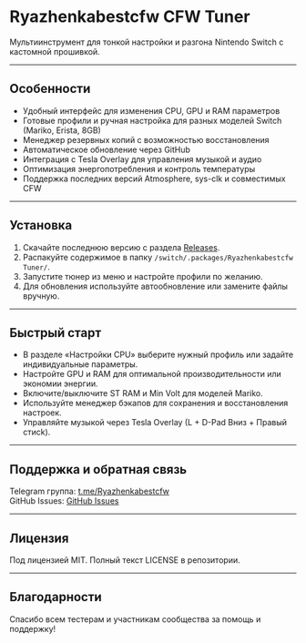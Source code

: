 # Ryazhenkabestcfw CFW Tuner

Мультиинструмент для тонкой настройки и разгона Nintendo Switch с кастомной прошивкой.

---

## Особенности

- Удобный интерфейс для изменения CPU, GPU и RAM параметров  
- Готовые профили и ручная настройка для разных моделей Switch (Mariko, Erista, 8GB)  
- Менеджер резервных копий с возможностью восстановления  
- Автоматическое обновление через GitHub  
- Интеграция с Tesla Overlay для управления музыкой и аудио  
- Оптимизация энергопотребления и контроль температуры  
- Поддержка последних версий Atmosphere, sys-clk и совместимых CFW  

---

## Установка

1. Скачайте последнюю версию с раздела [Releases](https://github.com/Dimasick-git/Ryazhenka/releases).  
2. Распакуйте содержимое в папку `/switch/.packages/Ryazhenkabestcfw Tuner/`.  
3. Запустите тюнер из меню и настройте профили по желанию.  
4. Для обновления используйте автообновление или замените файлы вручную.  

---

## Быстрый старт

- В разделе «Настройки CPU» выберите нужный профиль или задайте индивидуальные параметры.  
- Настройте GPU и RAM для оптимальной производительности или экономии энергии.  
- Включите/выключите ST RAM и Min Volt для моделей Mariko.  
- Используйте менеджер бэкапов для сохранения и восстановления настроек.  
- Управляйте музыкой через Tesla Overlay (L + D-Pad Вниз + Правый стиck).

---

## Поддержка и обратная связь

Telegram группа: [t.me/Ryazhenkabestcfw](https://t.me/Ryazhenkabestcfw)  
GitHub Issues: [GitHub Issues](https://github.com/Dimasick-git/Ryazhenka/issues)

---

## Лицензия

Под лицензией MIT. Полный текст LICENSE в репозитории.

---

## Благодарности

Спасибо всем тестерам и участникам сообщества за помощь и поддержку!

